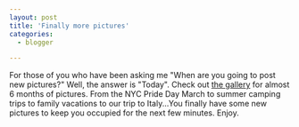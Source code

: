 ```yaml
---
layout: post
title: 'Finally more pictures'
categories:
  - blogger

---
```


For those of you who have been asking me "When are you going to post new pictures?"  Well, the answer is "Today".  Check out <a href="gallery.aspx">the gallery</a> for almost 6 months of pictures.  From the NYC Pride Day March to summer camping trips to family vacations to our trip to Italy...You finally have some new pictures to keep you occupied for the next few minutes.  Enjoy.
